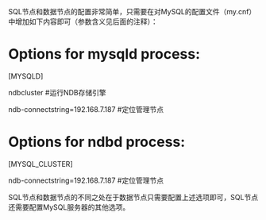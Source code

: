 

SQL节点和数据节点的配置非常简单，只需要在对MySQL的配置文件（my.cnf）中增加如下内容即可（参数含义见后面的注释）：

# Options for mysqld process:

[MYSQLD]

ndbcluster #运行NDB存储引擎

ndb-connectstring=192.168.7.187 #定位管理节点

# Options for ndbd process:

[MYSQL_CLUSTER]

ndb-connectstring=192.168.7.187 #定位管理节点

SQL节点和数据节点的不同之处在于数据节点只需要配置上述选项即可，SQL节点还需要配置MySQL服务器的其他选项。



